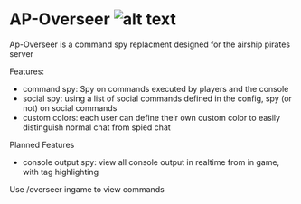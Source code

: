# AP-Overseer ![alt text](https://upload.wikimedia.org/wikipedia/commons/thumb/d/d7/Ic_remove_red_eye_48px.svg/48px-Ic_remove_red_eye_48px.svg.png "")


Ap-Overseer is a command spy replacment designed for the airship pirates server

Features:
* command spy: Spy on commands executed by players and the console
* social spy: using a list of social commands defined in the config, spy (or not) on social commands
* custom colors: each user can define their own custom color to easily distinguish normal chat from spied chat

Planned Features
* console output spy: view all console output in realtime from in game, with tag highlighting

Use /overseer ingame to view commands
